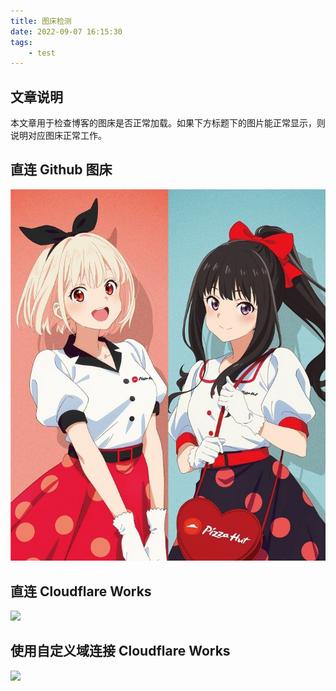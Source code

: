 ```yaml
---
title: 图床检测
date: 2022-09-07 16:15:30
tags: 
    - test
---
```


## 文章说明
本文章用于检查博客的图床是否正常加载。如果下方标题下的图片能正常显示，则说明对应图床正常工作。

## 直连 Github 图床
![](https://raw.githubusercontent.com/lwtdzh/imghost/master/img/20241216175657162.png)

## 直连 Cloudflare Works
![](https://reverse-proxy-raw-githubusercontent-com.lwtdzh.workers.dev/lwtdzh/imghost/master/img/20241216175657162.png)

## 使用自定义域连接 Cloudflare Works
![](https://raw.githubusercontent.com.lwtdzh.ip-ddns.com/lwtdzh/imghost/master/img/20241216175657162.png)
